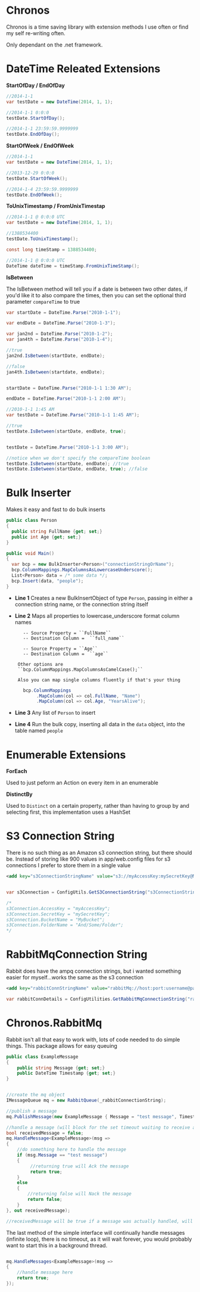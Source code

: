 Chronos
=======

Chronos is a time saving library with extension methods I use often or find my self re-writing often.

Only dependant on the .net framework.


DateTime Releated Extensions 
===========================

**StartOfDay / EndOfDay**
```cs
//2014-1-1
var testDate = new DateTime(2014, 1, 1);

//2014-1-1 0:0:0
testDate.StartOfDay();

//2014-1-1 23:59:59.9999999
testDate.EndOfDay();
```

**StartOfWeek / EndOfWeek**
```cs
//2014-1-1
var testDate = new DateTime(2014, 1, 1);

//2013-12-29 0:0:0
testDate.StartOfWeek();

//2014-1-4 23:59:59.9999999
testDate.EndOfWeek();
```

**ToUnixTimestamp / FromUnixTimestap**

```cs
//2014-1-1 @ 0:0:0 UTC
var testDate = new DateTime(2014, 1, 1);

//1388534400
testDate.ToUnixTimestamp();

const long timeStamp = 1388534400;

//2014-1-1 @ 0:0:0 UTC
DateTime dateTime = timeStamp.FromUnixTimeStamp();
```

**IsBetween**

The IsBetween method will tell you if a date is between two other dates, if you'd like it to also compare the times, then you can set the optional third parameter ``compareTime`` to true
```cs
var startDate = DateTime.Parse("2010-1-1");

var endDate = DateTime.Parse("2010-1-3");

var jan2nd = DateTime.Parse("2010-1-2");
var jan4th = DateTime.Parse("2010-1-4");

//true
jan2nd.IsBetween(startDate, endDate);

//false
jan4th.IsBetween(startdate, endDate);


startDate = DateTime.Parse("2010-1-1 1:30 AM");

endDate = DateTime.Parse("2010-1-1 2:00 AM");

//2010-1-1 1:45 AM
var testDate = DateTime.Parse("2010-1-1 1:45 AM");

//true
testDate.IsBetween(startDate, endDate, true);


testDate = DateTime.Parse("2010-1-1 3:00 AM");

//notice when we don't specify the compareTime boolean
testDate.IsBetween(startDate, endDate); //true
testDate.IsBetween(startDate, endDate, true); //false
```

Bulk Inserter
===========================
Makes it easy and fast to do bulk inserts

```cs
public class Person
{
  public string FullName {get; set;}
  public int Age {get; set;}
}

public void Main() 
{
  var bcp = new BulkInserter<Person>("connectionStringOrName");                   //1.
  bcp.ColumnMappings.MapColumnsAsLowercaseUnderscore();                           //2.
  List<Person> data = /* some data */;                                            //3.
  bcp.Insert(data, "people");                                                     //4.
}
```
- **Line 1** Creates a new BulkInsertObject of type ``Person``, passing in either a connection string name, or the connection string itself
- **Line 2** Maps all properties to lowercase_underscore format column names 
    ```
       -- Source Property = ``FullName`` 
       -- Destination Column =  ``full_name``

       -- Source Property = ``Age`` 
       -- Destination Column =  ``age``
    ```

       Other options are
       ``bcp.ColumnMappings.MapColumnsAsCamelCase();``
   
       Also you can map single columns fluently if that's your thing
   
    ```cs
       bcp.ColumnMappings
            .MapColumn(col => col.FullName, "Name")
            .MapColumn(col => col.Age, "YearsAlive");
    ```

- **Line 3** Any list of ``Person`` to insert
- **Line 4** Run the bulk copy, inserting all data in the ``data`` object, into the table named ``people``

Enumerable Extensions
===========================

**ForEach**

Used to just peform an Action on every item in an enumerable

**DistinctBy**

Used to ``Distinct`` on a certain property, rather than having to group by and selecting first,
this implementation uses a HashSet

S3 Connection String
===========================
There is no such thing as an Amazon s3 connection string, but there should be.
Instead of storing like 900 values in app/web.config files for s3 connections I prefer to store them in a single value

```xml
<add key="s3ConnectionStringName" value="s3://myAccessKey:mySecretKey@MyBucket/And/Some/Folder" />
```

```cs

var s3Connection = ConfigUtils.GetS3ConnectionString("s3ConnectionStringName");

/*
s3Connection.AccessKey = "myAccessKey";
s3Connection.SecretKey = "mySecretKey";
s3Connection.BucketName = "MyBucket";
s3Connection.FolderName = "And/Some/Folder";
*/
```

RabbitMqConnection String
===========================
Rabbit does have the ampq connection strings, but i wanted something easier for myself...works the same as the s3 connection

```xml
<add key="rabbitConnStringName" value="rabbitMq://host:port:username@password"/>
```

```cs
var rabbitConnDetails = ConfigUtilities.GetRabbitMqConnectionString("rabbitConnStringName");
```

Chronos.RabbitMq
====================

Rabbit isn't all that easy to work with, lots of code needed to do simple things.  This package allows for easy queuing

```cs
public class ExampleMessage
{
    public string Message {get; set;}
    public DateTime Timestamp {get; set;}
}


//create the mq object
IMessageQueue mq = new RabbitQueue(_rabbitConnectionString);

//publish a message
mq.PublishMessage(new ExampleMessage { Message = "test message", Timestamp = DateTime.UtcNow });

//handle a message (will block for the set timeout waiting to receive a message: default 3 seconds)
bool receivedMessage = false;
mq.HandleMessage<ExampleMessage>(msg => 
{
    //do something here to handle the message
    if (msg.Message == "test message")
    {
         //returning true will Ack the message
         return true;
    }
    else
    {
        //returning false will Nack the message
        return false;
    }
}, out receivedMessage);

//receivedMessage will be true if a message was actually handled, will be false if the timeout expired with no message
```

The last method of the simple interface will continually handle messages (infinite loop), there is no timeout, as it will wait forever, you would probably want to start this in a background thread.

```cs

mq.HandleMessages<ExampleMessage>(msg => 
{
    //handle message here
    return true;
});

```


